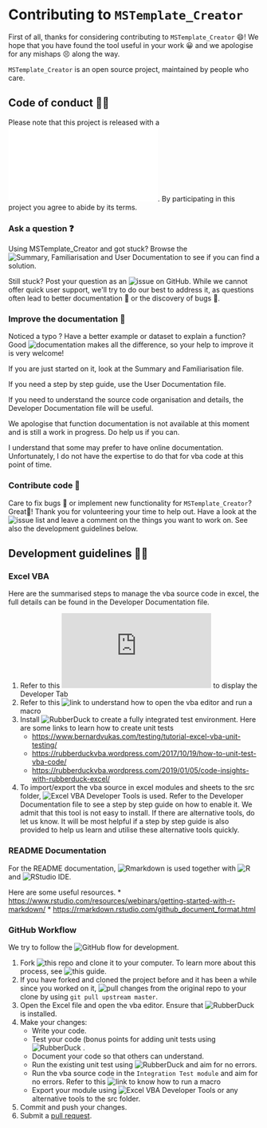 # Contributing to `MSTemplate_Creator`

First of all, thanks for considering contributing to `MSTemplate_Creator` 😄! We hope that you have found the tool useful in your work 😀 and we apologise for any mishaps 😣 along the way.

`MSTemplate_Creator` is an open source project, maintained by people who care.

## Code of conduct 👩‍🏫

Please note that this project is released with a ![Contributor Code of Conduct](CODE_OF_CONDUCT.md). By participating in this project you agree to abide by its terms.

### Ask a question ❓️

Using MSTemplate_Creator and got stuck? 
Browse the ![Summary, Familiarisation and User Documentation](https://github.com/SLINGhub/MSTemplate_Creator/tree/master/docs) to see if you can find a solution. 

Still stuck? Post your question as an ![issue on GitHub](https://github.com/SLINGhub/MSTemplate_Creator/issues). While we cannot offer quick user support, we'll try to do our best to address it, as questions often lead to better documentation 📜 or the discovery of bugs 🐛.

### Improve the documentation 📜

Noticed a typo ? 
Have a better example or dataset to explain a function? Good ![documentation](https://github.com/SLINGhub/MSTemplate_Creator/tree/master/docs) makes all the difference, so your help to improve it is very welcome!

If you are just started on it, look at the Summary and Familiarisation file. 

If you need a step by step guide, use the User Documentation file.

If you need to understand the source code organisation and details, the Developer Documentation file will be useful.

We apologise that function documentation is not available at this moment and is still a work in progress. Do help us if you can.

I understand that some may prefer to have online documentation. Unfortunately, I do not have the expertise to do that for vba code at this point of time.

### Contribute code 📝

Care to fix bugs 🐛 or implement new functionality for `MSTemplate_Creator`? Great👏! Thank you for volunteering your time to help out. Have a look at the ![issue list](https://github.com/SLINGhub/MSTemplate_Creator/issues) and leave a comment on the things you want to work on. See also the development guidelines below.

## Development guidelines 👨‍💻

### Excel VBA
Here are the summarised steps to manage the vba source code in excel, the full details can be found in the Developer Documentation file.

1. Refer to this ![link](https://www.excel-easy.com/examples/developer-tab.html) to display the Developer Tab
2. Refer to this ![link](https://spreadsheeto.com/vba-editor/) to understand how to open the vba editor and run a macro
3. Install ![RubberDuck](http://rubberduckvba.com/) to create a fully integrated test environment. Here are some links to learn how to create unit tests
    * https://www.bernardvukas.com/testing/tutorial-excel-vba-unit-testing/
    * https://rubberduckvba.wordpress.com/2017/10/19/how-to-unit-test-vba-code/
    * https://rubberduckvba.wordpress.com/2019/01/05/code-insights-with-rubberduck-excel/
4. To import/export the vba source in excel modules and sheets to the src folder, ![Excel VBA Developer Tools](http://vbatools.sourceforge.net/) is used. Refer to the Developer Documentation file to see a step by step guide on how to enable it. We admit that this tool is not easy to install. If there are alternative tools, do let us know. It will be most helpful if a step by step guide is also provided to help us learn and utilise these alternative tools quickly.

### README Documentation

For the README documentation, ![Rmarkdown](https://rmarkdown.rstudio.com/) is used together with ![R](https://www.r-project.org/) and ![RStudio IDE](https://www.rstudio.com/products/rstudio/download/).

Here are some useful resources.
    * https://www.rstudio.com/resources/webinars/getting-started-with-r-markdown/ 
    * https://rmarkdown.rstudio.com/github_document_format.html

### GitHub Workflow

We try to follow the ![GitHub flow](https://guides.github.com/introduction/flow/) for development.

1. Fork ![this repo](https://github.com/SLINGhub/MSTemplate_Creator) and clone it to your computer. To learn more about this process, see ![this guide](https://guides.github.com/activities/forking/).
2. If you have forked and cloned the project before and it has been a while since you worked on it, ![pull changes from the original repo](https://help.github.com/articles/merging-an-upstream-repository-into-your-fork/) to your clone by using `git pull upstream master`.
3. Open the Excel file and open the vba editor. Ensure that ![RubberDuck](http://rubberduckvba.com/) is installed.
4. Make your changes:
    * Write your code.
    * Test your code (bonus points for adding unit tests using ![RubberDuck](http://rubberduckvba.com/) .
    * Document your code so that others can understand.
    * Run the existing unit test using ![RubberDuck](http://rubberduckvba.com/) and aim for no errors.
    * Run the vba source code in the `Integration Test module` and aim for no errors. Refer to this ![link](https://spreadsheeto.com/vba-editor/) to know how to run a macro
    * Export your module using ![Excel VBA Developer Tools](http://vbatools.sourceforge.net/) or any alternative tools to the src folder.
5. Commit and push your changes.
6. Submit a [pull request](https://guides.github.com/activities/forking/#making-a-pull-request).

